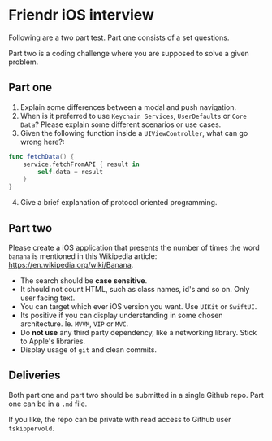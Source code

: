 # Friendr iOS interview

Following are a two part test.
Part one consists of a set questions.

Part two is a coding challenge where you are supposed to solve a given problem.

## Part one

1) Explain some differences between a modal and push navigation.
2) When is it preferred to use `Keychain Services`, `UserDefaults` or `Core Data`? Please explain some different scenarios or use cases.
3) Given the following function inside a `UIViewController`, what can go wrong here?:
```swift
func fetchData() {
    service.fetchFromAPI { result in
        self.data = result
    }
}
```
4) Give a brief explanation of protocol oriented programming.

## Part two

Please create a iOS application that presents the number of times the word `banana` is mentioned in this Wikipedia article: https://en.wikipedia.org/wiki/Banana.

* The search should be **case sensitive**.
* It should not count HTML, such as class names, id's and so on. Only user facing text.
* You can target which ever iOS version you want. Use `UIKit` or `SwiftUI`.
* Its positive if you can display understanding in some chosen architecture. Ie. `MVVM`, `VIP` or `MVC`.
* Do **not use** any third party dependency, like a networking library. Stick to Apple's libraries.
* Display usage of `git` and clean commits.

## Deliveries

Both part one and part two should be submitted in a single Github repo.
Part one can be in a `.md` file.

If you like, the repo can be private with read access to Github user `tskippervold`.
